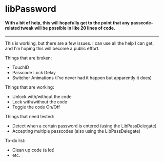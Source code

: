 libPassword
===========
#### With a bit of help, this will hopefully get to the point that any passcode-related tweak will be possible in like 20 lines of code.
----------  

This is working, but there are a few issues. I can use all the help I can get, and I'm hoping this will become a public effort.

Things that are broken:

  - TouchID
  - Passcode Lock Delay
  - Switcher Animations (I've never had it happen but apparently it does)

Things that are working:

  - Unlock with/without the code
  - Lock with/without the code
  - Toggle the code On/Off

Things that need tested:

  - Detect when a certain password is entered (using the LibPassDelegate)
  - Accepting multiple passcodes (also using the LibPassDelegate)

To-do list:

  - Clean up code (a lot)
  - etc.

  
